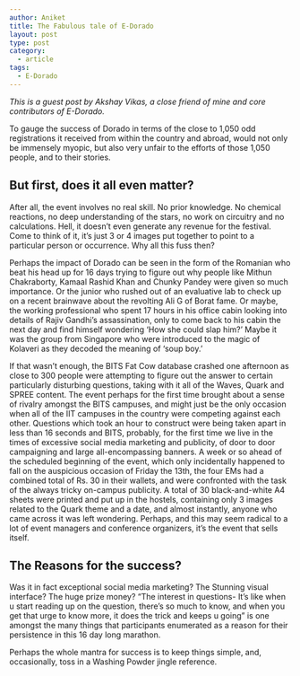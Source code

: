 ```yaml
---
author: Aniket
title: The Fabulous tale of E-Dorado
layout: post
type: post
category:
  - article
tags:
  - E-Dorado
---
```

*This is a guest post by Akshay Vikas, a close friend of mine and core contributors of E-Dorado.*

To gauge the success of Dorado in terms of the close to 1,050 odd registrations it received from within the country and abroad, would not only be immensely myopic, but also very unfair to the efforts of those 1,050 people, and to their stories.

## But first, does it all even matter?

After all, the event involves no real skill. No prior knowledge. No chemical reactions, no deep understanding of the stars, no work on circuitry and no calculations. Hell, it doesn’t even generate any revenue for the festival. Come to think of it, it’s just 3 or 4 images put together to point to a particular person or occurrence. Why all this fuss then?

Perhaps the impact of Dorado can be seen in the form of the Romanian who beat his head up for 16 days trying to figure out why people like Mithun Chakraborty, Kamaal Rashid Khan and Chunky Pandey were given so much importance. Or the junior who rushed out of an evaluative lab to check up on a recent brainwave about the revolting Ali G of Borat fame. Or maybe, the working professional who spent 17 hours in his office cabin looking into details of Rajiv Gandhi’s assassination, only to come back to his cabin the next day and find himself wondering ‘How she could slap him?’ Maybe it was the group from Singapore who were introduced to the magic of Kolaveri as they decoded the meaning of ‘soup boy.’

If that wasn’t enough, the BITS Fat Cow database crashed one afternoon as close to 300 people were attempting to figure out the answer to certain particularly disturbing questions, taking with it all of the Waves, Quark and SPREE content. The event perhaps for the first time brought about a sense of rivalry amongst the BITS campuses, and might just be the only occasion when all of the IIT campuses in the country were competing against each other. Questions which took an hour to construct were being taken apart in less than 16 seconds and BITS, probably, for the first time we live in the times of excessive social media marketing and publicity, of door to door campaigning and large all-encompassing banners. A week or so ahead of the scheduled beginning of the event, which only incidentally happened to fall on the auspicious occasion of Friday the 13th, the four EMs had a combined total of Rs. 30 in their wallets, and were confronted with the task of the always tricky on-campus publicity. A total of 30 black-and-white A4 sheets were printed and put up in the hostels, containing only 3 images related to the Quark theme and a date, and almost instantly, anyone who came across it was left wondering. Perhaps, and this may seem radical to a lot of event managers and conference organizers, it’s the event that sells itself.

## The Reasons for the success?

Was it in fact exceptional social media marketing? The Stunning visual interface? The huge prize money? “The interest in questions- It’s like when u start reading up on the question, there’s so much to know, and when you get that urge to know more, it does the trick and keeps u going” is one amongst the many things that participants enumerated as a reason for their persistence in this 16 day long marathon.

Perhaps the whole mantra for success is to keep things simple, and, occasionally, toss in a Washing Powder jingle reference.